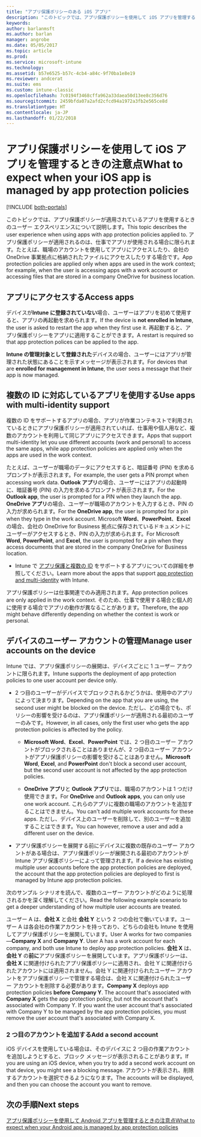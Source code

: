 ```yaml
---
title: "アプリ保護ポリシーのある iOS アプリ"
description: "このトピックでは、アプリ保護ポリシーを使用して iOS アプリを管理するときの注意点について説明します。"
keywords: 
author: barlanmsft
ms.author: barlan
manager: angrobe
ms.date: 05/05/2017
ms.topic: article
ms.prod: 
ms.service: microsoft-intune
ms.technology: 
ms.assetid: b57e6525-b57c-4cb4-a84c-9f70ba1e8e19
ms.reviewer: andcerat
ms.suite: ems
ms.custom: intune-classic
ms.openlocfilehash: 7c0194f3468cffa962a33daea50d13ee8c356d76
ms.sourcegitcommit: 2459bfda07a2afd2cfcd94a1972a3fb2e565ce8d
ms.translationtype: HT
ms.contentlocale: ja-JP
ms.lasthandoff: 01/22/2018
---
```

# <a name="what-to-expect-when-your-ios-app-is-managed-by-app-protection-policies"></a><span data-ttu-id="fd150-103">アプリ保護ポリシーを使用して iOS アプリを管理するときの注意点</span><span class="sxs-lookup"><span data-stu-id="fd150-103">What to expect when your iOS app is managed by app protection policies</span></span>

[!INCLUDE [both-portals](./includes/note-for-both-portals.md)]

 <span data-ttu-id="fd150-104">このトピックでは、アプリ保護ポリシーが適用されているアプリを使用するときのユーザー エクスペリエンスについて説明します。</span><span class="sxs-lookup"><span data-stu-id="fd150-104">This topic describes the user experience when using apps with app protection policies applied to.</span></span> <span data-ttu-id="fd150-105">アプリ保護ポリシーが適用されるのは、仕事でアプリが使用される場合に限られます。たとえば、職場のアカウントを使用してアプリにアクセスしたり、会社の OneDrive 事業拠点に格納されたファイルにアクセスしたりする場合です。</span><span class="sxs-lookup"><span data-stu-id="fd150-105">App protection policies are applied only when apps are used in the work context; for example, when the user is accessing apps with a work account or accessing files that are stored in a company OneDrive for business location.</span></span>

##  <a name="access-apps"></a><span data-ttu-id="fd150-106">アプリにアクセスする</span><span class="sxs-lookup"><span data-stu-id="fd150-106">Access apps</span></span>

<span data-ttu-id="fd150-107">デバイスが**Intune に登録されていない**場合、ユーザーはアプリを初めて使用すると、アプリの再起動を求められます。</span><span class="sxs-lookup"><span data-stu-id="fd150-107">If the device is **not enrolled in Intune**, the user is asked to restart the app when they first use it.</span></span> <span data-ttu-id="fd150-108">再起動すると、アプリ保護ポリシーをアプリに適用することができます。</span><span class="sxs-lookup"><span data-stu-id="fd150-108">A restart is required so that app protection polices can be applied to the app.</span></span>

<!--- The following screenshot from the Skype app illustrates this restart request: --->


<!---  ![Screenshot of the iOS device showing PIN prompt](../media/appmanagement/iOS_AppPINPrompt.png) --->

<span data-ttu-id="fd150-109">**Intune の管理対象として登録された**デバイスの場合、ユーザーにはアプリが管理された状態にあることを示すメッセージが表示されます。</span><span class="sxs-lookup"><span data-stu-id="fd150-109">For devices that are **enrolled for management in Intune**, the user sees a message that their app is now managed.</span></span>

##  <a name="use-apps-with-multi-identity-support"></a><span data-ttu-id="fd150-110">複数の ID に対応しているアプリを使用する</span><span class="sxs-lookup"><span data-stu-id="fd150-110">Use apps with multi-identity support</span></span>

<span data-ttu-id="fd150-111">複数の ID をサポートするアプリの場合、アプリが作業コンテキストで利用されているときにアプリ保護ポリシーが適用されていれば、仕事用や個人用など、複数のアカウントを利用して同じアプリにアクセスできます。</span><span class="sxs-lookup"><span data-stu-id="fd150-111">Apps that support multi-identity let you use different accounts (work and personal) to access the same apps, while app protection policies are applied only when the apps are used in the work context.</span></span>  

<span data-ttu-id="fd150-112">たとえば、ユーザーが職場のデータにアクセスすると、暗証番号 (PIN) を求めるプロンプトが表示されます。</span><span class="sxs-lookup"><span data-stu-id="fd150-112">For example, the user gets a PIN prompt when accessing work data.</span></span> <span data-ttu-id="fd150-113">**Outlook アプリ**の場合、ユーザーにはアプリの起動時に、暗証番号 (PIN) の入力を求めるプロンプトが表示されます。</span><span class="sxs-lookup"><span data-stu-id="fd150-113">For the **Outlook app**, the user is prompted for a PIN when they launch the app.</span></span> <span data-ttu-id="fd150-114">**OneDrive アプリ**の場合、ユーザーが職場のアカウントを入力するとき、PIN の入力が求められます。</span><span class="sxs-lookup"><span data-stu-id="fd150-114">For the **OneDrive app**, the user is prompted for a pin when they type in the work account.</span></span>  <span data-ttu-id="fd150-115">Microsoft **Word**、**PowerPoint**、**Excel** の場合、会社の OneDrive for Business 拠点に保存されているドキュメントにユーザーがアクセスするとき、PIN の入力が求められます。</span><span class="sxs-lookup"><span data-stu-id="fd150-115">For Microsoft **Word**, **PowerPoint**, and **Excel**, the user is prompted for a pin when they access documents that are stored in the company OneDrive for Business location.</span></span>

- <span data-ttu-id="fd150-116">Intune で [アプリ保護と複数の ID](https://www.microsoft.com/cloud-platform/microsoft-intune-apps) をサポートするアプリについての詳細を参照してください。</span><span class="sxs-lookup"><span data-stu-id="fd150-116">Learn more about the apps that support [app protection and multi-identity](https://www.microsoft.com/cloud-platform/microsoft-intune-apps) with Intune.</span></span>

<span data-ttu-id="fd150-117">アプリ保護ポリシーは仕事関連でのみ適用されます。</span><span class="sxs-lookup"><span data-stu-id="fd150-117">App protection polices are only applied in the work context.</span></span> <span data-ttu-id="fd150-118">そのため、仕事で使用する場合と個人的に使用する場合でアプリの動作が異なることがあります。</span><span class="sxs-lookup"><span data-stu-id="fd150-118">Therefore, the app might behave differently depending on whether the context is work or personal.</span></span>

##  <a name="manage-user-accounts-on-the-device"></a><span data-ttu-id="fd150-119">デバイスのユーザー アカウントの管理</span><span class="sxs-lookup"><span data-stu-id="fd150-119">Manage user accounts on the device</span></span>

<span data-ttu-id="fd150-120">Intune では、アプリ保護ポリシーの展開は、デバイスごとに 1 ユーザー アカウントに限られます。</span><span class="sxs-lookup"><span data-stu-id="fd150-120">Intune supports the deployment of app protection policies to  one user account per device only.</span></span>

* <span data-ttu-id="fd150-121">2 つ目のユーザーがデバイスでブロックされるかどうかは、使用中のアプリによって決まります。</span><span class="sxs-lookup"><span data-stu-id="fd150-121">Depending on the app that you are using, the second user might be blocked on the device.</span></span> <span data-ttu-id="fd150-122">ただし、どの場合でも、ポリシーの影響を受けるのは、アプリ保護ポリシーが適用される最初のユーザーのみです。</span><span class="sxs-lookup"><span data-stu-id="fd150-122">However, in all cases, only the first user who gets the app protection policies is affected by the policy.</span></span>
  * <span data-ttu-id="fd150-123">**Microsoft Word**、**Excel**、**PowerPoint** では、2 つ目のユーザー アカウントがブロックされることはありませんが、2 つ目のユーザー アカウントがアプリ保護ポリシーの影響を受けることはありません。</span><span class="sxs-lookup"><span data-stu-id="fd150-123">**Microsoft Word**, **Excel**, and **PowerPoint** don't block a second user account, but the second user account is not affected by the app protection policies.</span></span>  

  * <span data-ttu-id="fd150-124">**OneDrive アプリ**と **Outlook アプリ**では、職場のアカウントは 1 つだけ使用できます。</span><span class="sxs-lookup"><span data-stu-id="fd150-124">For **OneDrive** and **Outlook apps**, you can only use one work account.</span></span> <span data-ttu-id="fd150-125">これらのアプリに複数の職場のアカウントを追加することはできません。</span><span class="sxs-lookup"><span data-stu-id="fd150-125">You can't add multiple work accounts for these apps.</span></span> <span data-ttu-id="fd150-126">ただし、デバイス上のユーザーを削除して、別のユーザーを追加することはできます。</span><span class="sxs-lookup"><span data-stu-id="fd150-126">You can however, remove a user and add a different user on the device.</span></span>

* <span data-ttu-id="fd150-127">アプリ保護ポリシーを展開する前にデバイスに複数の既存のユーザー アカウントがある場合は、アプリ保護ポリシーが展開される最初のアカウントが Intune アプリ保護ポリシーによって管理されます。</span><span class="sxs-lookup"><span data-stu-id="fd150-127">If a device has existing multiple user accounts before the app protection policies are deployed, the account that the app protection policies are deployed to first is managed by Intune app protection policies.</span></span>


<span data-ttu-id="fd150-128">次のサンプル シナリオを読んで、複数のユーザー アカウントがどのように処理されるかを深く理解してください。</span><span class="sxs-lookup"><span data-stu-id="fd150-128">Read the following example scenario to get a deeper understanding of how multiple user accounts are treated.</span></span>

<span data-ttu-id="fd150-129">ユーザー A は、**会社 X** と会社 **会社 Y** という 2 つの会社で働いています。ユーザー A は各会社の作業アカウントを持っており、どちらの会社も Intune を使用してアプリ保護ポリシーを展開しています。</span><span class="sxs-lookup"><span data-stu-id="fd150-129">User A works for two companies—**Company X** and **Company Y**. User A has a work account for each company, and both use Intune to deploy app protection policies.</span></span> <span data-ttu-id="fd150-130">**会社 X** は、**会社 Y** の**前に**アプリ保護ポリシーを展開しています。アプリ保護ポリシーは、**会社 X** に関連付けられたアプリ保護ポリシーに適用され、会社 Y に関連付けられたアカウントには適用されません。会社 Y に関連付けられたユーザー アカウントをアプリ保護ポリシーで管理する場合は、会社 X に関連付けられたユーザー アカウントを削除する必要があります。</span><span class="sxs-lookup"><span data-stu-id="fd150-130">**Company X** deploys app protection policies **before** **Company Y**. The account that's associated with **Company X** gets the app protection policy, but not the account that's associated with Company Y. If you want the user account that's associated with Company Y to be managed by the app protection policies, you must remove the user account that's associated with Company X.</span></span>

### <a name="add-a-second-account"></a><span data-ttu-id="fd150-131">2 つ目のアカウントを追加する</span><span class="sxs-lookup"><span data-stu-id="fd150-131">Add a second account</span></span>

<span data-ttu-id="fd150-132">iOS デバイスを使用している場合は、そのデバイスに 2 つ目の作業アカウントを追加しようとすると、ブロック メッセージが表示されることがあります。</span><span class="sxs-lookup"><span data-stu-id="fd150-132">If you are using an iOS device, when you try to add a second work account on that device, you might see a blocking message.</span></span> <span data-ttu-id="fd150-133">アカウントが表示され、削除するアカウントを選択できるようになります。</span><span class="sxs-lookup"><span data-stu-id="fd150-133">The accounts will be displayed, and then you can choose the account you want to remove.</span></span>

## <a name="next-steps"></a><span data-ttu-id="fd150-134">次の手順</span><span class="sxs-lookup"><span data-stu-id="fd150-134">Next steps</span></span>
[<span data-ttu-id="fd150-135">アプリ保護ポリシーを使用して Android アプリを管理するときの注意点</span><span class="sxs-lookup"><span data-stu-id="fd150-135">What to expect when your Android app is managed by app protection policies</span></span>](end-user-mam-apps-android.md)
